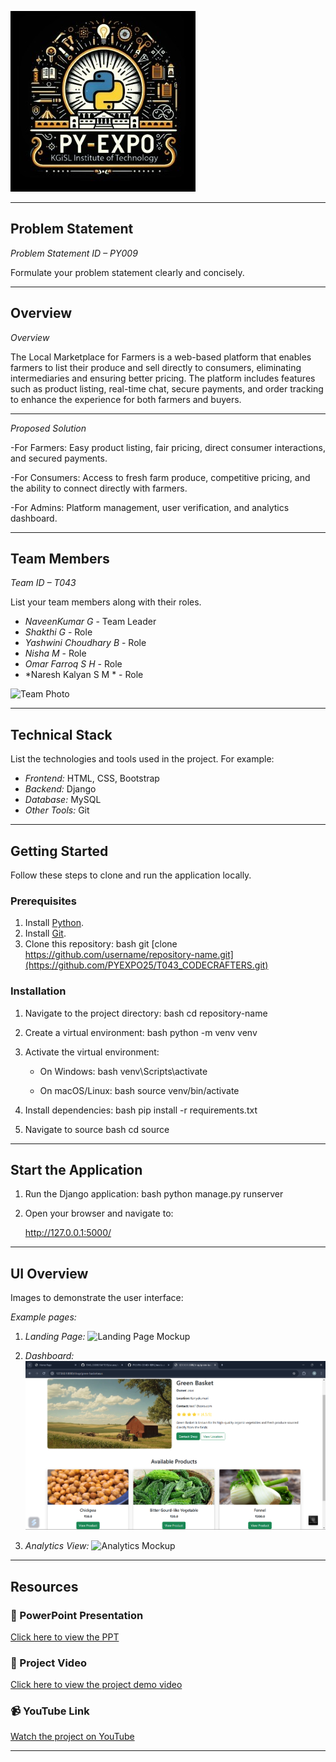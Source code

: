 ![PyExpo Logo](media/pyexpo-logo.png)

---

## Problem Statement

*Problem Statement ID – PY009*

Formulate your problem statement clearly and concisely.

---

## Overview
*Overview*

The Local Marketplace for Farmers is a web-based platform that enables farmers to list their produce and sell directly to consumers, eliminating intermediaries and ensuring better pricing. The platform includes features such as product listing, real-time chat, secure payments, and order tracking to enhance the experience for both farmers and buyers.

---

*Proposed Solution*

-For Farmers: Easy product listing, fair pricing, direct consumer interactions, and secured payments.

-For Consumers: Access to fresh farm produce, competitive pricing, and the ability to connect directly with farmers.

-For Admins: Platform management, user verification, and analytics dashboard.

---

## Team Members

*Team ID – T043*

List your team members along with their roles.

- *NaveenKumar G* - Team Leader
- *Shakthi G* - Role
- *Yashwini Choudhary B* - Role
- *Nisha M* - Role
- *Omar Farroq S H* - Role
- *Naresh Kalyan S M * - Role


![Team Photo](media/team-photo.png)

---

## Technical Stack

List the technologies and tools used in the project. For example:

- *Frontend:* HTML, CSS, Bootstrap 
- *Backend:* Django
- *Database:* MySQL
- *Other Tools:* Git

---

## Getting Started

Follow these steps to clone and run the application locally.

### Prerequisites

1. Install [Python](https://www.python.org/downloads/).
2. Install [Git](https://git-scm.com/).
3. Clone this repository:
   bash
   git [clone https://github.com/username/repository-name.git](https://github.com/PYEXPO25/T043_CODECRAFTERS.git)
   

### Installation

1. Navigate to the project directory:
   bash
   cd repository-name
   
2. Create a virtual environment:
   bash
   python -m venv venv
   
3. Activate the virtual environment:
   - On Windows:
     bash
     venv\Scripts\activate
     
   - On macOS/Linux:
     bash
     source venv/bin/activate
     
4. Install dependencies:
   bash
   pip install -r requirements.txt
   
5. Navigate to source
   bash
   cd source
   

---

## Start the Application

1. Run the Django application:
   bash
   python manage.py runserver
   
2. Open your browser and navigate to:
   
   http://127.0.0.1:5000/
   

---

## UI Overview

Images to demonstrate the user interface:

*Example pages:*

1. *Landing Page:*
   ![Landing Page Mockup](media/LoadingPage.png)

2. *Dashboard:*
   ![Dashboard Mockup](media/DashBoard.png)

3. *Analytics View:*
   ![Analytics Mockup](media/Analytics.png)

---

## Resources

### 📄 PowerPoint Presentation
[Click here to view the PPT](insert-drive-link-here)

### 🎥 Project Video
[Click here to view the project demo video](insert-drive-link-here)

### 📹 YouTube Link
[Watch the project on YouTube](insert-youtube-link-here)

---
